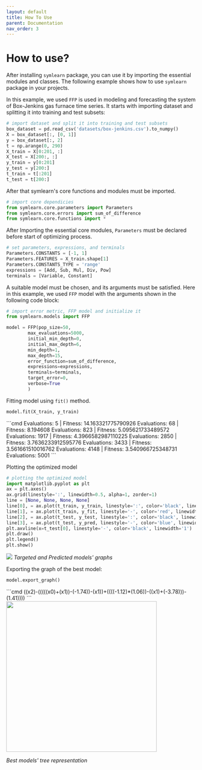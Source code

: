 ```yaml
---
layout: default
title: How To Use
parent: Documentation
nav_order: 3
---
```


# [](#header-1)How to use?

After installing ``symlearn`` package, you can use it by importing the essential modules and classes. The following example shows how to use ``symlearn`` package in your projects.

In this example, we used `FFP` is used in modeling and forecasting the system of Box-Jenkins gas furnace time series. It starts with importing dataset and splitting it into training and test subsets:

```python
# import dataset and split it into training and test subsets
box_dataset = pd.read_csv('datasets/box-jenkins.csv').to_numpy()
X = box_dataset[:, [0, 1]]
y = box_dataset[:, 2]
t = np.arange(0, 290)
X_train = X[0:201, :]
X_test = X[200:, :]
y_train = y[0:201]
y_test = y[200:]
t_train = t[:201]
t_test = t[200:]
```

After that symlearn's core functions and modules must be imported.

```python
# import core dependicies
from symlearn.core.parameters import Parameters
from symlearn.core.errors import sum_of_difference
from symlearn.core.functions import *
```

After Importing the essential core modules, ``Parameters`` must be declared before start of optimizing process.

```python
# set parameters, expressions, and terminals
Parameters.CONSTANTS = [-1, 1]
Parameters.FEATURES = X_train.shape[1]
Parameters.CONSTANTS_TYPE = 'range'
expressions = [Add, Sub, Mul, Div, Pow]
terminals = [Variable, Constant]
```

A suitable model must be chosen, and its arguments must be satisfied. Here in this example, we used `FFP` model with the arguments shown in the following code block:

```python
# import error metric, FFP model and initialize it     
from symlearn.models import FFP

model = FFP(pop_size=50,
        max_evaluations=5000,
        initial_min_depth=0,
        initial_max_depth=6,
        min_depth=1,
        max_depth=15,
        error_function=sum_of_difference,
        expressions=expressions,
        terminals=terminals,
        target_error=0,
        verbose=True
        )

```

Fitting model using `fit()` method.

```python
model.fit(X_train, y_train)
```
<div class="code-example" markdown="1">
```cmd
Evaluations: 5 | Fitness: 14.163321775790926
Evaluations: 68 | Fitness: 8.194608
Evaluations: 823 | Fitness: 5.095621733489572
Evaluations: 1917 | Fitness: 4.3966582987110225
Evaluations: 2850 | Fitness: 3.7636233912595776
Evaluations: 3433 | Fitness: 3.561661510016762
Evaluations: 4148 | Fitness: 3.540966725348731
Evaluations: 5001
```
</div>

Plotting the optimized model

```python
# plotting the optimized model    
import matplotlib.pyplot as plt
ax = plt.axes()
ax.grid(linestyle=':', linewidth=0.5, alpha=1, zorder=1)
line = [None, None, None, None]
line[0], = ax.plot(t_train, y_train, linestyle=':', color='black', linewidth=0.7, zorder=2, label='Targeted')    
line[1], = ax.plot(t_train, y_fit, linestyle='-', color='red', linewidth=0.7, zorder=3, label='Trained')
line[2], = ax.plot(t_test, y_test, linestyle=':', color='black', linewidth=0.7, zorder=2)
line[3], = ax.plot(t_test, y_pred, linestyle='-', color='blue', linewidth=0.7, zorder=3, label='Predicted')
plt.axvline(x=t_test[0], linestyle='-', color='black', linewidth='1')
plt.draw()
plt.legend()
plt.show()
```

![](../../assets/images/graph.jpg)
*Targeted and Predicted models' graphs*

Exporting the graph of the best model:

```python
model.export_graph()
```
<div class="code-example" markdown="1">
```cmd
((x2)-(((((x0)+(x1))-(-1.74))-(x1))+((((-1.12)*(1.06))-((x1)+(-3.78)))-(1.41))))
```
</div>

<img src="../../assets/images/exported_graph.jpg" width="400px"/>

*Best models' tree representation*
